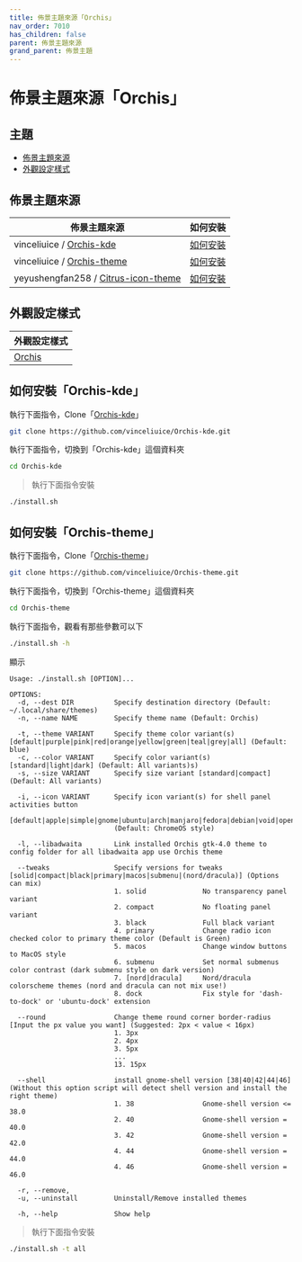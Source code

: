 ```yaml
---
title: 佈景主題來源「Orchis」
nav_order: 7010
has_children: false
parent: 佈景主題來源
grand_parent: 佈景主題
---
```



# 佈景主題來源「Orchis」




## 主題

* [佈景主題來源](#佈景主題來源)
* [外觀設定樣式](#外觀設定樣式)




## 佈景主題來源

| 佈景主題來源 | 如何安裝 |
| ---------- | ------- |
| vinceliuice / [Orchis-kde](https://github.com/vinceliuice/Orchis-kde) | [如何安裝](#如何安裝orchis-kde) |
| vinceliuice / [Orchis-theme](https://github.com/vinceliuice/Orchis-theme) | [如何安裝](#如何安裝orchis-theme) |
| yeyushengfan258 / [Citrus-icon-theme](https://github.com/yeyushengfan258/Citrus-icon-theme) | [如何安裝](https://samwhelp.github.io/note-about-lingmo/read/subject/theme/source/Citrus.html#如何安裝citrus-icon-theme) |




## 外觀設定樣式

| 外觀設定樣式 |
| ---------- |
| [Orchis](https://samwhelp.github.io/note-about-lingmo/read/subject/style/recipe/Orchis.html) |




## 如何安裝「Orchis-kde」

執行下面指令，Clone「[Orchis-kde](https://github.com/vinceliuice/Orchis-kde)」

``` sh
git clone https://github.com/vinceliuice/Orchis-kde.git
```

執行下面指令，切換到「Orchis-kde」這個資料夾

``` sh
cd Orchis-kde
```

> 執行下面指令安裝

``` sh
./install.sh
```




## 如何安裝「Orchis-theme」

執行下面指令，Clone「[Orchis-theme](https://github.com/vinceliuice/Orchis-theme)」

``` sh
git clone https://github.com/vinceliuice/Orchis-theme.git
```

執行下面指令，切換到「Orchis-theme」這個資料夾

``` sh
cd Orchis-theme
```

執行下面指令，觀看有那些參數可以下

``` sh
./install.sh -h
```

顯示

```
Usage: ./install.sh [OPTION]...

OPTIONS:
  -d, --dest DIR          Specify destination directory (Default: ~/.local/share/themes)
  -n, --name NAME         Specify theme name (Default: Orchis)

  -t, --theme VARIANT     Specify theme color variant(s) [default|purple|pink|red|orange|yellow|green|teal|grey|all] (Default: blue)
  -c, --color VARIANT     Specify color variant(s) [standard|light|dark] (Default: All variants)s)
  -s, --size VARIANT      Specify size variant [standard|compact] (Default: All variants)

  -i, --icon VARIANT      Specify icon variant(s) for shell panel activities button
                          [default|apple|simple|gnome|ubuntu|arch|manjaro|fedora|debian|void|opensuse|popos|mxlinux|zorin|endeavouros|tux|nixos|gentoo|budgie]
                          (Default: ChromeOS style)

  -l, --libadwaita        Link installed Orchis gtk-4.0 theme to config folder for all libadwaita app use Orchis theme

  --tweaks                Specify versions for tweaks [solid|compact|black|primary|macos|submenu|(nord/dracula)] (Options can mix)
                          1. solid              No transparency panel variant
                          2. compact            No floating panel variant
                          3. black              Full black variant
                          4. primary            Change radio icon checked color to primary theme color (Default is Green)
                          5. macos              Change window buttons to MacOS style
                          6. submenu            Set normal submenus color contrast (dark submenu style on dark version)
                          7. [nord|dracula]     Nord/dracula colorscheme themes (nord and dracula can not mix use!)
                          8. dock               Fix style for 'dash-to-dock' or 'ubuntu-dock' extension

  --round                 Change theme round corner border-radius [Input the px value you want] (Suggested: 2px < value < 16px)
                          1. 3px
                          2. 4px
                          3. 5px
                          ...
                          13. 15px

  --shell                 install gnome-shell version [38|40|42|44|46] (Without this option script will detect shell version and install the right theme)
                          1. 38                 Gnome-shell version <= 38.0
                          2. 40                 Gnome-shell version = 40.0
                          3. 42                 Gnome-shell version = 42.0
                          4. 44                 Gnome-shell version = 44.0
                          4. 46                 Gnome-shell version = 46.0

  -r, --remove,
  -u, --uninstall         Uninstall/Remove installed themes

  -h, --help              Show help
```

> 執行下面指令安裝

``` sh
./install.sh -t all
```
